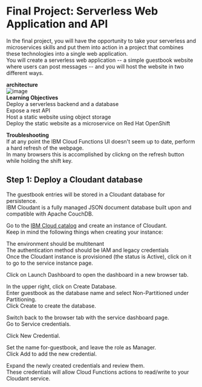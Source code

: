 # Final Project: Serverless Web Application and API
In the final project, you will have the opportunity to take your serverless and microservices skills and put them into action in a project that combines these technologies into a single web application.  
You will create a serverless web application -- a simple guestbook website where users can post messages -- and you will host the website in two different ways.

**architecture**  
![image](https://user-images.githubusercontent.com/100445644/175143309-823cc35f-326c-4d62-90fd-07ed8c265ec5.png)  
**Learning Objectives**  
Deploy a serverless backend and a database  
Expose a rest API  
Host a static website using object storage  
Deploy the static website as a microservice on Red Hat OpenShift   
   
**Troubleshooting**   
If at any point the IBM Cloud Functions UI doesn't seem up to date, perform a hard refresh of the webpage.    
In many browsers this is accomplished by clickng on the refresh button while holding the shift key.

## Step 1: Deploy a Cloudant database
The guestbook entries will be stored in a Cloudant database for persistence.   
IBM Cloudant is a fully managed JSON document database built upon and compatible with Apache CouchDB.  

Go to the [IBM Cloud catalog](https://cloud.ibm.com/catalog) and create an instance of Cloudant.  
Keep in mind the following things when creating your instance:  

The environment should be multitenant  
The authentication method should be IAM and legacy credentials  
Once the Cloudant instance is provisioned (the status is Active), click on it to go to the service instance page.  

Click on Launch Dashboard to open the dashboard in a new browser tab.  

In the upper right, click on Create Database.   
Enter guestbook as the database name and select Non-Partitioned under Partitioning.   
Click Create to create the database.  

Switch back to the browser tab with the service dashboard page.   
Go to Service credentials.  

Click New Credential.  

Set the name for-guestbook, and leave the role as Manager.   
Click Add to add the new credential.  

Expand the newly created credentials and review them.   
These credentials will allow Cloud Functions actions to read/write to your Cloudant service.  

